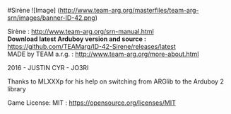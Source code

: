 #Sirène
![Image]
(http://www.team-arg.org/masterfiles/team-arg-srn/images/banner-ID-42.png)

Sirène : http://www.team-arg.org/srn-manual.html  
**Download latest Arduboy version and source :** https://github.com/TEAMarg/ID-42-Sirene/releases/latest  
MADE by TEAM a.r.g. : http://www.team-arg.org/more-about.html
 
2016 - JUSTIN CYR - JO3RI

Thanks to MLXXXp for his help on switching from ARGlib to the Arduboy 2 library

Game License: MIT : https://opensource.org/licenses/MIT
